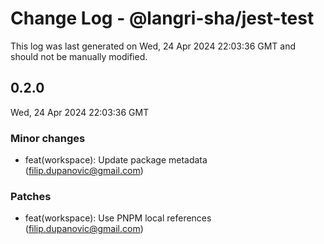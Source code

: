 # Change Log - @langri-sha/jest-test

This log was last generated on Wed, 24 Apr 2024 22:03:36 GMT and should not be
manually modified.

<!-- Start content -->

## 0.2.0

Wed, 24 Apr 2024 22:03:36 GMT

### Minor changes

- feat(workspace): Update package metadata (filip.dupanovic@gmail.com)

### Patches

- feat(workspace): Use PNPM local references (filip.dupanovic@gmail.com)
